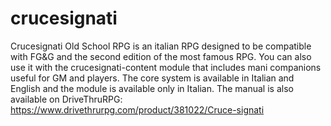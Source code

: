 # crucesignati
Crucesignati Old School RPG is an italian RPG designed to be compatible with FG&G and the second edition of the most famous RPG. You can also use it with the crucesignati-content module that includes mani companions useful for GM and players. The core system is available in Italian and English and the module is available only in Italian. The manual is also available on DriveThruRPG: https://www.drivethrurpg.com/product/381022/Cruce-signati

